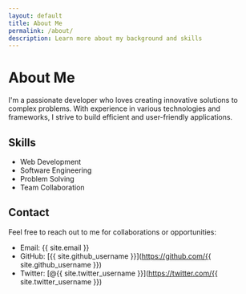 ```yaml
---
layout: default
title: About Me
permalink: /about/
description: Learn more about my background and skills
---
```


# About Me

I'm a passionate developer who loves creating innovative solutions to complex problems. With experience in various technologies and frameworks, I strive to build efficient and user-friendly applications.

## Skills

- Web Development
- Software Engineering
- Problem Solving
- Team Collaboration

## Contact

Feel free to reach out to me for collaborations or opportunities:

- Email: {{ site.email }}
- GitHub: [{{ site.github_username }}](https://github.com/{{ site.github_username }})
- Twitter: [@{{ site.twitter_username }}](https://twitter.com/{{ site.twitter_username }})

